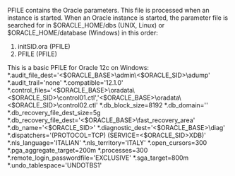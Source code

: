PFILE contains the Oracle parameters. This file is processed when an instance is started.
When an Oracle instance is started, the parameter file is searched for in $ORACLE_HOME/dbs (UNIX, Linux) or $ORACLE_HOME/database (Windows) in this order:
1) initSID.ora (PFILE)
2) PFILE (PFILE)

This is a basic PFILE for Oracle 12c on Windows:
*.audit_file_dest='<$ORACLE_BASE>\admin\<$ORACLE_SID>\adump'
*.audit_trail='none'
*.compatible='12.1.0'
*.control_files='<$ORACLE_BASE>\oradata\<$ORACLE_SID>\control01.ctl','<$ORACLE_BASE>\oradata\<$ORACLE_SID>\control02.ctl'
*.db_block_size=8192
*.db_domain=''
*.db_recovery_file_dest_size=5g
*.db_recovery_file_dest='<$ORACLE_BASE>\fast_recovery_area'
*.db_name='<$ORACLE_SID>'
*.diagnostic_dest='<$ORACLE_BASE>\diag'
*.dispatchers='(PROTOCOL=TCP) (SERVICE=<$ORACLE_SID>XDB)'
*.nls_language='ITALIAN'
*.nls_territory='ITALY'
*.open_cursors=300
*.pga_aggregate_target=200m
*.processes=300
*.remote_login_passwordfile='EXCLUSIVE'
*.sga_target=800m
*.undo_tablespace='UNDOTBS1'

